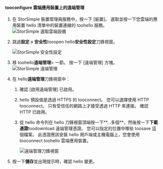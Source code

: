 
#### <a name="tooconfigure-remote-management-on-cloud-appliance"></a>tooconfigure 雲端應用裝置上的遠端管理

1. 在 StorSimple 裝置管理員服務中，按一下 [裝置]。 選取並按一下您雲端的應用裝置 hello 清單中的裝置連線的 toohello 服務。
    ![StorSimple 選取雲端設備](./media/storsimple-8000-configure-remote-management-http-device/sca-remote-manage1.png)

2. 跳過**設定 > 安全性**tooopen hello**安全性設定**刀鋒視窗。

     ![StorSimple 安全性設定](./media/storsimple-8000-configure-remote-management-http-device/sca-remote-manage2.png)

3. 移 toohello**遠端管理**> 一節。 按一下 [遠端管理] 方塊。
     ![StorSimple 遠端管理](./media/storsimple-8000-configure-remote-management-http-device/sca-remote-manage3.png)

4. 在 hello**遠端管理**刀鋒視窗中：

    1. 確認 [啟用遠端管理] 已啟用。
    2. hello 預設值是透過 HTTPS 的 tooconnect。 您可以選擇使用 HTTP tooconnect。 只有受信任的網路上才接受透過 HTTP 來連接。 確認 HTTP 已啟用。
    3. 從 hello 命令列在 hello 刀鋒視窗頂端按一下**...多個**，然後按一下**下載憑證**toodownload 遠端管理憑證。 您可以指定的位置中哪些 toosave 這個檔案。 此憑證應該安裝 hello 用戶端或主機電腦上，您會使用 tooconnect toohello 雲端應用裝置。

        ![遠端管理刀鋒視窗](./media/storsimple-8000-configure-remote-management-http-device/sca-remote-manage4.png)
5. 按一下**儲存**並出現提示時，確認 hello 變更。

